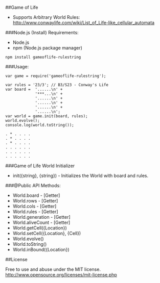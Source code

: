 ##Game of Life
+ Supports Arbitrary World Rules: http://www.conwaylife.com/wiki/List_of_Life-like_cellular_automata

###Node.js (Install)
Requirements:

+ Node.js
+ npm (Node.js package manager)
```
npm install gameoflife-rulestring
```

###Usage:
```
var game = require('gameoflife-rulestring');

var rules = '23/3'; // B3/S23 - Conway's Life
var board =  '......\n' +
             '***...\n' +
             '......\n' +
             '......\n' +
             '......\n' +
             '......\n';
var world = game.init(board, rules);
world.evolve();
console.log(world.toString());
 
. * . . . .
. * . . . .
. * . . . .
. . . . . .
. . . . . .
. . . . . .
```

###Game of Life World Initializer
+ init({string}, {string}) - Initializes the World with board and rules.

###@Public API Methods:
+ World.board - [Getter]
+ World.rows - [Getter]
+ World.cols - [Getter]
+ World.rules - [Getter]
+ World.generation - [Getter]
+ World.aliveCount - [Getter]
+ World.getCell({Location})
+ World.setCell({Location}, {Cell})
+ World.evolve()
+ World.toString()
+ World.inBound({Location})

##License

Free to use and abuse under the MIT license.
http://www.opensource.org/licenses/mit-license.php
